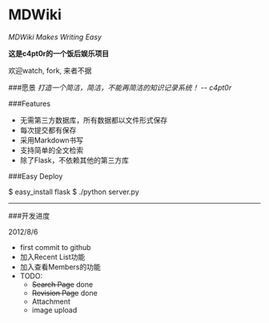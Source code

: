MDWiki
======

*MDWiki Makes Writing Easy*

**这是c4pt0r的一个饭后娱乐项目**  

欢迎watch, fork, 来者不据


###愿景
*打造一个简洁，简洁，不能再简洁的知识记录系统！ -- c4pt0r*

###Features

* 无需第三方数据库，所有数据都以文件形式保存
* 每次提交都有保存
* 采用Markdown书写
* 支持简单的全文检索
* 除了Flask，不依赖其他的第三方库

###Easy Deploy

$ easy_install flask
$ ./python server.py

---

###开发进度

2012/8/6

* first commit to github
* 加入Recent List功能
* 加入查看Members的功能
* TODO:
   * <s>Search Page</s> done
   * <s>Revision Page</s> done
   * Attachment
   * image upload